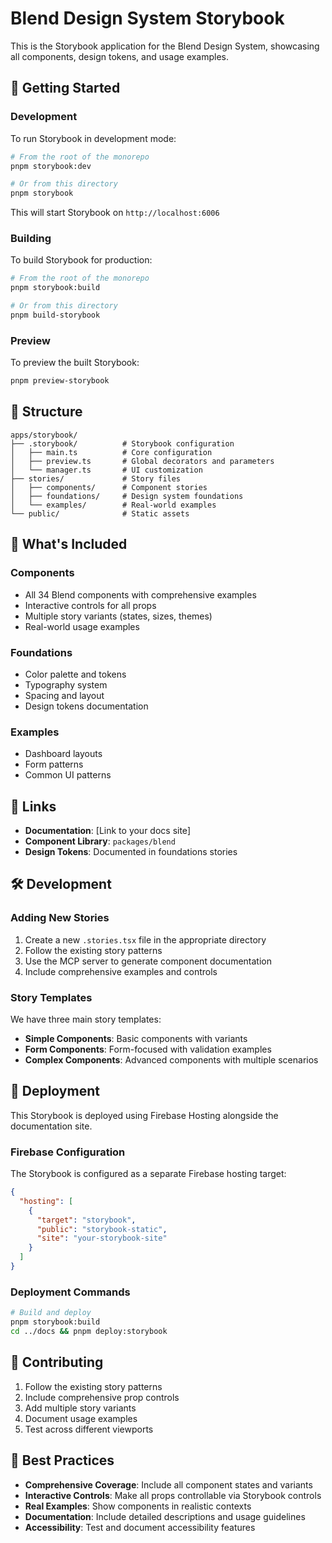 # Blend Design System Storybook

This is the Storybook application for the Blend Design System, showcasing all components, design tokens, and usage examples.

## 🚀 Getting Started

### Development

To run Storybook in development mode:

```bash
# From the root of the monorepo
pnpm storybook:dev

# Or from this directory
pnpm storybook
```

This will start Storybook on `http://localhost:6006`

### Building

To build Storybook for production:

```bash
# From the root of the monorepo
pnpm storybook:build

# Or from this directory
pnpm build-storybook
```

### Preview

To preview the built Storybook:

```bash
pnpm preview-storybook
```

## 📁 Structure

```
apps/storybook/
├── .storybook/          # Storybook configuration
│   ├── main.ts          # Core configuration
│   ├── preview.ts       # Global decorators and parameters
│   └── manager.ts       # UI customization
├── stories/             # Story files
│   ├── components/      # Component stories
│   ├── foundations/     # Design system foundations
│   └── examples/        # Real-world examples
└── public/              # Static assets
```

## 🎨 What's Included

### Components
- All 34 Blend components with comprehensive examples
- Interactive controls for all props
- Multiple story variants (states, sizes, themes)
- Real-world usage examples

### Foundations
- Color palette and tokens
- Typography system
- Spacing and layout
- Design tokens documentation

### Examples
- Dashboard layouts
- Form patterns
- Common UI patterns

## 🔗 Links

- **Documentation**: [Link to your docs site]
- **Component Library**: `packages/blend`
- **Design Tokens**: Documented in foundations stories

## 🛠️ Development

### Adding New Stories

1. Create a new `.stories.tsx` file in the appropriate directory
2. Follow the existing story patterns
3. Use the MCP server to generate component documentation
4. Include comprehensive examples and controls

### Story Templates

We have three main story templates:
- **Simple Components**: Basic components with variants
- **Form Components**: Form-focused with validation examples  
- **Complex Components**: Advanced components with multiple scenarios

## 🚀 Deployment

This Storybook is deployed using Firebase Hosting alongside the documentation site.

### Firebase Configuration

The Storybook is configured as a separate Firebase hosting target:

```json
{
  "hosting": [
    {
      "target": "storybook",
      "public": "storybook-static",
      "site": "your-storybook-site"
    }
  ]
}
```

### Deployment Commands

```bash
# Build and deploy
pnpm storybook:build
cd ../docs && pnpm deploy:storybook
```

## 📝 Contributing

1. Follow the existing story patterns
2. Include comprehensive prop controls
3. Add multiple story variants
4. Document usage examples
5. Test across different viewports

## 🎯 Best Practices

- **Comprehensive Coverage**: Include all component states and variants
- **Interactive Controls**: Make all props controllable via Storybook controls
- **Real Examples**: Show components in realistic contexts
- **Documentation**: Include detailed descriptions and usage guidelines
- **Accessibility**: Test and document accessibility features
